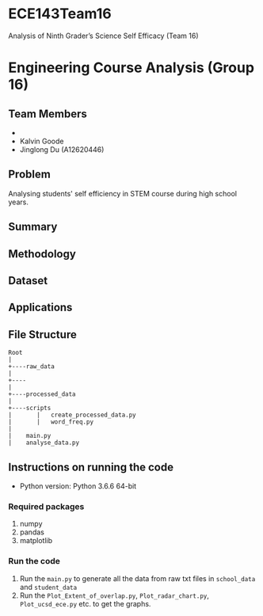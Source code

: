 # ECE143Team16
Analysis of Ninth Grader’s Science Self Efficacy (Team 16)


# Engineering Course Analysis (Group 16)

## Team Members
-
- Kalvin Goode
- Jinglong Du (A12620446)

## Problem
Analysing students' self efficiency in STEM course during high school years.

## Summary

## Methodology


## Dataset


## Applications

## File Structure

```
Root
|
+----raw_data
|
+----
|
+----processed_data
|
+----scripts
|       |   create_processed_data.py
|       |   word_freq.py
|
|    main.py
|    analyse_data.py

```

## Instructions on running the code

* Python version: Python 3.6.6 64-bit
### Required packages

1. numpy
1. pandas
2. matplotlib

### Run the code
1. Run the ```main.py``` to generate all the data from raw txt files in ```school_data``` and ```student_data```  
2. Run the ```Plot_Extent_of_overlap.py```, ```Plot_radar_chart.py```, ```Plot_ucsd_ece.py``` etc. to get the graphs.
